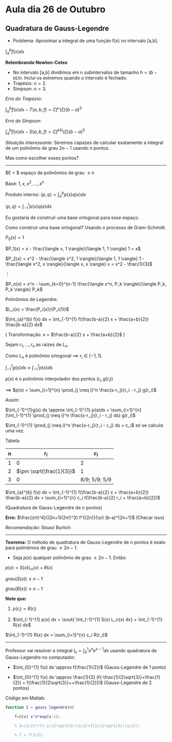 # Aula dia 26 de Outubro

## Quadratura de Gauss-Legendre

- Problema: Aproximar a integral de uma função f(x) no intervalo [a,b].

$\int_a^b f(x) dx$

**Relembrando Newton-Cotes**

- No intervalo [a,b] dividimos em n subintervalos de tamanho $h = (b-a)/n$. Incluí os extremos quando o intervalo é fechado.
- Trapézio: $n = 2$.
- Simpson: $n = 3$.

*Erro do Trapézio:*

$\int_a^b f(x) dx - T(a,b,f) = C f''(\xi) (b-a)^3$

*Erro de Simpson:*

$\int_a^b f(x) dx - S(a,b,f) = C f^{(4)}(\xi) (b-a)^5$


*Situação interessante:* Seremos capazes de calcular exatamente a integral de um polinômio de grau $2n-1$ usando $n$ pontos.

Mas como escolher esses pontos?

---

$E = $ espaço de polinômios de grau $\leq n$

Base: $1, x, x^2, \dots, x^n$

Produto interno: $\langle p, q \rangle = \int_a^b p(x) q(x) dx$

$\langle p, q \rangle = \int_{-1}^{1} p(x) q(x) dx$

Eu gostaria de construir uma base ortogonal para esse espaço.

Como construir uma base ortogonal? Usando o processo de Gram-Schmidt.

$P_0(x) = 1$

$P_1(x) = x - \frac{\langle x, 1 \rangle}{\langle 1, 1 \rangle} 1 = x$

$P_2(x) = x^2 - \frac{\langle x^2, 1 \rangle}{\langle 1, 1 \rangle} 1 - \frac{\langle x^2, x \rangle}{\langle x, x \rangle} x = x^2 - \frac{1}{3}$

$\vdots$

$P_n(x) = x^n - \sum_{k=0}^{n-1} \frac{\langle x^n, P_k \rangle}{\langle P_k, P_k \rangle} P_k$

Polinômios de Legendre: 

$L_i(x) = \frac{P_i(x)}{P_i(1)}$


$\int_{a}^{b} f(x) dx = \int_{-1}^{1} f(\frac{b-a}{2} x + \frac{a+b}{2}) \frac{b-a}{2} dx$ 

( Transformação: x = $\frac{b-a}{2} s + \frac{a+b}{2}$ )


Sejam $r_1, \dots, r_n$ as raízes de $L_n$.

Como $L_n$ é polinômio ortogonal $\implies$ $r_i \in [-1,1]$.


$\int_{-1}^{1}g(s) ds \approx \int_{-1}^{1} p(s)ds$

$p(x)$ é o polinômio interpolador dos pontos $(r_i, g(r_i))$ 

$\implies$  $p(s) = \sum_{i=1}^{n} \prod_{j \neq i}^n \frac{s-r_j}{r_i - r_j} g(r_i)$

Assim: 

$\int_{-1}^{1}g(s) ds \approx \int_{-1}^{1} p(s)ds = \sum_{i=1}^{n} (\int_{-1}^{1} \prod_{j \neq i}^n \frac{s-r_j}{r_i - r_j}  ds) g(r_i)$

$\int_{-1}^{1} \prod_{j \neq i}^n \frac{s-r_j}{r_i - r_j}  ds = c_i$ só se calcula uma vez.


Tabela


n | $r_i$ | $c_i$
--- | --- | ---
1 | 0 | 2
2 | $\pm \sqrt{\frac{1}{3}}$ | 1
3 | 0 | 8/9; 5/9; 5/9


$\int_{a}^{b} f(x) dx = \int_{-1}^{1} f(\frac{b-a}{2} x + \frac{a+b}{2}) \frac{b-a}{2} dx = \sum_{i=1}^{n} c_i f(\frac{b-a}{2} r_i + \frac{a+b}{2})$

(Quadratura de Gauss-Legendre de n pontos)

**Erro:** $\frac{(n!)^4}{(2n+1)(2n!)^3} f^{(2n)}(\xi) (b-a)^{2n+1}$ (Checar isso)


*Recomendação:* Stoav/ Burlich

---

**Teorema:** O método de quadratura de Gauss-Legendre de n pontos é exato para polinômios de grau $\leq 2n-1$.

- Seja $p(x)$ qualquer polinômio de grau $\leq 2n-1$. Então: 

$p(x) = S(x)L_n(x) + R(x)$

 $grau(S(x)) \leq n-1$
 
  $grau(R(x)) \leq n-1$


**Note que:** 

1) $p(r_i) = R(r_i)$

2) $\int_{-1}^{1} p(x) dx = \sout{ \int_{-1}^{1} S(x) L_n(x) dx} + \int_{-1}^{1} R(x) dx$

$\int_{-1}^{1} R(x) dx = \sum_{i=1}^{n} c_i R(r_i)$

---



Professor vai resolver a integral $I_n = \int_{0}^{1} x^n e^{x-1} dx$ usando quadratura de Gauss-Legendre no computador.

- $\int_{0}^{1} f(x) dx \approx f(\frac{1}{2})$ (Gauss-Legendre de 1 ponto)

- $\int_{0}^{1} f(x) dx \approx  \frac{1}{2} (f(-\frac{1}{2\sqrt{3}}+\frac{1}{2}) + f(\frac{1}{2\sqrt{3}}++\frac{1}{2}))$ (Gauss-Legendre de 2 pontos)

Código em Matlab:

```matlab
function I = gauss_legendre(n)

    f=@(x) x^n*exp(x-1);

    % I=(1/2)*(f(-1/(2*sqrt(3))+1/2)+f(1/(2*sqrt(3))+1/2));

    % I = f(1/2);
```

